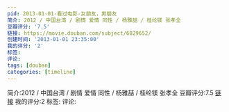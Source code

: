 ```yaml
---
pid: 2013-01-01-看过电影-女朋友，男朋友
简介: 2012 / 中国台湾 / 剧情 爱情 同性 / 杨雅喆 / 桂纶镁 张孝全
豆瓣评分: '7.5'
链接: https://movie.douban.com/subject/6829652/
创建时间: '2013-01-01 23:35:00'
我的评分: '2'
标签:
评论:
tags: [douban]
categories: [timeline]
---
```

简介:2012 / 中国台湾 / 剧情 爱情 同性 / 杨雅喆 / 桂纶镁 张孝全
豆瓣评分:7.5
[链接](https://movie.douban.com/subject/6829652/)
我的评分:2
标签:
评论:
